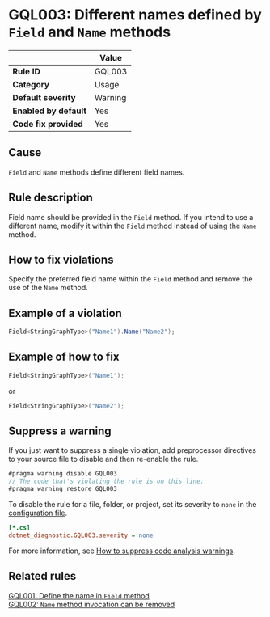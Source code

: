 # GQL003: Different names defined by `Field` and `Name` methods

|                        | Value   |
| ---------------------- | ------- |
| **Rule ID**            | GQL003  |
| **Category**           | Usage   |
| **Default severity**   | Warning |
| **Enabled by default** | Yes     |
| **Code fix provided**  | Yes     |

## Cause

`Field` and `Name` methods define different field names.

## Rule description

Field name should be provided in the `Field` method. If you intend to use a different name, modify it within the `Field` method instead of using the `Name` method.

## How to fix violations

Specify the preferred field name within the `Field` method and remove the use of the `Name` method.

## Example of a violation

```c#
Field<StringGraphType>("Name1").Name("Name2");
```

## Example of how to fix

```c#
Field<StringGraphType>("Name1");
```

or

```c#
Field<StringGraphType>("Name2");
```

## Suppress a warning

If you just want to suppress a single violation, add preprocessor directives to your source file to disable and then re-enable the rule.

```csharp
#pragma warning disable GQL003
// The code that's violating the rule is on this line.
#pragma warning restore GQL003
```

To disable the rule for a file, folder, or project, set its severity to `none` in the [configuration file](https://learn.microsoft.com/en-us/dotnet/fundamentals/code-analysis/configuration-files).

```ini
[*.cs]
dotnet_diagnostic.GQL003.severity = none
```

For more information, see [How to suppress code analysis warnings](https://learn.microsoft.com/en-us/dotnet/fundamentals/code-analysis/suppress-warnings).

## Related rules

[GQL001: Define the name in `Field` method](/GQL001_DefineTheNameInFieldMethod)  
[GQL002: `Name` method invocation can be removed](/GQL002_NameMethodInvocationCanBeRemoved)
